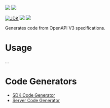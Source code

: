 [![](https://github.com/wutsi/wutsi-codegen/actions/workflows/master.yml/badge.svg)](https://github.com/wutsi/wutsi-codegen/actions/workflows/master.yml)
[![](https://github.com/wutsi/wutsi-codegen/actions/workflows/pull_request.yml/badge.svg)](https://github.com/wutsi/wutsi-codegen/actions/workflows/pull_request.yml)

[![JDK](https://img.shields.io/badge/jdk-11-brightgreen.svg)](https://jdk.java.net/11/)
![](https://img.shields.io/badge/language-kotlin-blue.svg)
![](https://img.shields.io/badge/version-0.0.27-brightgreen.svg)

Generates code from OpenAPI V3 specifications.

# Usage
...

# Code Generators
- [SDK Code Generator](docs/SDK.md)
- [Server Code Generator](docs/Server.md)
